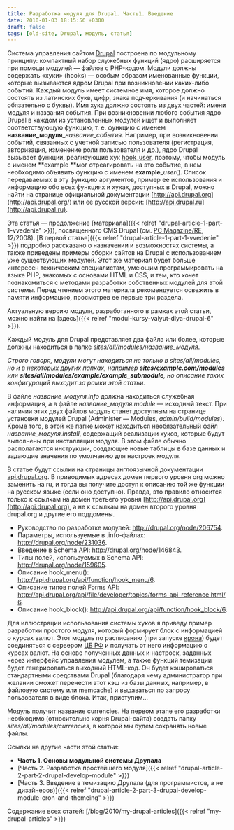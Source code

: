 ```yaml
---
title: Разработка модуля для Drupal. Часть1. Введение
date: 2010-01-03 18:15:56 +0300
draft: false
tags: [old-site, Drupal, модуль, статья]
---
```

Система управления сайтом [Drupal](http://drupal.org) построена по модульному принципу: компактный набор служебных функций (ядро) расширяется при помощи модулей — файлов с PHP-кодом. Модули должны содержать «хуки» (hooks) — особым образом именованные функции, которые вызываются ядром Drupal при возникновении каких-либо событий. Каждый модуль имеет системное имя, которое должно состоять из латинских букв, цифр, знака подчеркивания (и начинаться обязательно с буквы). Имя хука должно состоять из двух частей: имени модуля и названия события. При возникновении любого события ядро Drupal в каждом из установленных модулей ищет и выполняет соответствующую функцию, т. е. функцию с именем **название_модуля**__название_события_. Например, при возникновении событий, связанных с учетной записью пользователя (регистрация, авторизация, изменение роли пользователя и др.), ядро Drupal вызывает функции, реализующие хук [hook_user](http://api.drupal.org/api/function/hook_user/6), поэтому, чтобы модуль с именем **example **мог отреагировать на это событие, в нем необходимо объявить функцию с именем **example**__user_(). Список передаваемых в эту функцию аргументов, пример ее использования и информацию обо всех функциях и хуках, доступных в Drupal, можно найти на странице официальной документации [http://api.drupal.org](http://api.drupal.org/) или ее русской версии: [http://api.drupal.ru](http://api.drupal.ru).

Эта статья — продолжение [материала]({{< relref "drupal-article-1-part-1-vvedenie" >}}), посвященного CMS Drupal (см. [PC Magazine/RE](http://pcmag.ru/solutions/detail.php?ID=32535), 12/2008). [В первой статье]({{< relref "drupal-article-1-part-1-vvedenie" >}}) подробно рассказано о назначении и возможностях системы, а также приведены примеры сборки сайтов на Drupal с использованием уже существующих модулей. Этот же материал будет больше интересен техническим специалистам, умеющим программировать на языке PHP, знакомых с основами HTML и CSS, и тем, кто хочет познакомиться с методами разработки собственных модулей для этой системы. Перед чтением этого материала рекомендуется освежить в памяти информацию, просмотрев ее первые три раздела.
<!--more-->
Актуальную версию модуля, разработанного в рамках этой статьи, можно найти на [здесь]({{< relref "modul-kursy-valyut-dlya-drupal-6" >}}).

Каждый модуль для Drupal представляет два файла или более, которые должны находиться в папке _sites/all/modules/название_модуля_.

_Строго говоря, модули могут находиться не только в _sites/all/modules_, но и в некоторых других папках, например **sites/example.com/modules** или **sites/all/modules/example/example_submodule**, но описание таких конфигураций выходит за рамки этой статьи._

В файле _название_модуля.info_ должна находиться служебная информация, а в файле _название_модуля.module_ — исходный текст. При наличии этих двух файлов модуль станет доступным на странице установки модулей Drupal (Administer — Modules, _admin/build/modules_). Кроме того, в этой же папке может находиться необязательный файл _название_модуля.install_, содержащий реализации хуков, которые будут выполнены при инсталляции модуля. В этом файле обычно располагаются инструкции, создающие новые таблицы в базе данных и задающие значения по умолчанию для настроек модуля.

В статье будут ссылки на страницы англоязычной документации [api.drupal.org](http://api.drupal.org). В приводимых адресах домен первого уровня org можно заменить на ru, и тогда вы получите доступ к описанию той же функции на русском языке (если оно доступно). Правда, это правило относится только к ссылкам на домен третьего уровня [http://api.drupal.org](http://api.drupal.org), а не к ссылкам на домен второго уровня drupal.org и другие его поддомены.

 - Руководство по разработке модулей: http://drupal.org/node/206754.
 - Параметры, используемые в .info-файлах: http://drupal.org/node/231036.
 - Введение в Schema API: http://drupal.org/node/146843.
 - Типы полей, используемых в Schema API: http://drupal.org/node/159605.
 - Описание hook_menu(): http://api.drupal.org/api/function/hook_menu/6.
 - Описание типов полей Forms API: http://api.drupal.org/api/file/developer/topics/forms_api_reference.html/6.
 - Описание hook_block(): http://api.drupal.org/api/function/hook_block/6.

Для иллюстрации использования системы хуков я приведу пример разработки простого модуля, который формирует блок с информацией о курсах валют. Этот модуль по расписанию (при запуске [крона](http://ru.wikipedia.org/wiki/Cron)) будет соединяться с сервером [ЦБ РФ](http://cbr.ru) и получать от него информацию о курсах валют. На основе полученных данных и настроек, заданных через интерфейс управления модулем, а также функций темизации будет генерироваться выходный HTML-код. Он будет кэшироваться стандартными средствами Drupal (благодаря чему администратор при желании сможет перенести этот кэш из базы данных, например, в файловую систему или memcache) и выдаваться по запросу пользователя в виде блока. Итак, приступим…

Модуль получит название currencies. На первом этапе его разработки необходимо (относительно корня Drupal-сайта) создать папку _sites/all/modules/currencies_, в которой мы будем сохранять новые файлы.

Ссылки на другие части этой статьи:

 - **Часть 1. Основы модульной системы Друпала**
 - [Часть 2. Разработка простейшего модуля]({{< relref "drupal-article-2-part-2-drupal-develop-module" >}})
 - [Часть 3. Введение в темизацию Друпала (для программистов, а не дизайнеров)]({{< relref "drupal-article-2-part-3-drupal-develop-module-cron-and-themeing" >}})

Содержание всех статей: [/blog/2010/my-drupal-articles]({{< relref "my-drupal-articles" >}})